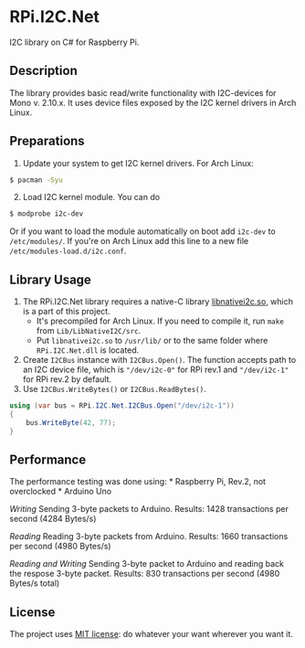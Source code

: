 RPi.I2C.Net
===========

I2C library on C# for Raspberry Pi.

## Description
The library provides basic read/write functionality with I2C-devices for Mono v. 2.10.x.
It uses device files exposed by the I2C kernel drivers in Arch Linux.

## Preparations
1. Update your system to get I2C kernel drivers. For Arch Linux:
```bash
$ pacman -Syu
```

2. Load I2C kernel module. You can do
```bash
$ modprobe i2c-dev
```
Or if you want to load the module automatically on boot add `i2c-dev` to `/etc/modules/`. If you're on Arch Linux add this line to a new file `/etc/modules-load.d/i2c.conf`.

## Library Usage
1. The RPi.I2C.Net library requires a native-C library [libnativei2c.so](https://github.com/mshmelev/RPi.I2C.Net/blob/master/Lib/LibNativeI2C/libnativei2c.so), which is a part of this project.
   * It's precompiled for Arch Linux. If you need to compile it, run `make` from `Lib/LibNativeI2C/src`.
   * Put `libnativei2c.so` to `/usr/lib/` or to the same folder where `RPi.I2C.Net.dll` is located.
2. Create `I2CBus` instance with `I2CBus.Open()`. The function accepts path to an I2C device file, which is `"/dev/i2c-0"` for RPi rev.1 and `"/dev/i2c-1"` for RPi rev.2 by default.
3. Use `I2CBus.WriteBytes()` or `I2CBus.ReadBytes()`.

```C#
using (var bus = RPi.I2C.Net.I2CBus.Open("/dev/i2c-1"))
{
	bus.WriteByte(42, 77);
}
```


## Performance
The performance testing was done using:
    * Raspberry Pi, Rev.2, not overclocked
	* Arduino Uno

*Writing*
Sending 3-byte packets to Arduino.
Results: 1428 transactions per second (4284 Bytes/s)

*Reading*
Reading 3-byte packets from Arduino.
Results: 1660 transactions per second (4980 Bytes/s)

*Reading and Writing*
Sending 3-byte packet to Arduino and reading back the respose 3-byte packet.
Results: 830 transactions per second (4980 Bytes/s total)

## License
The project uses [MIT license](https://github.com/mshmelev/RPi.I2C.Net/blob/master/license.txt): do whatever your want wherever you want it.

